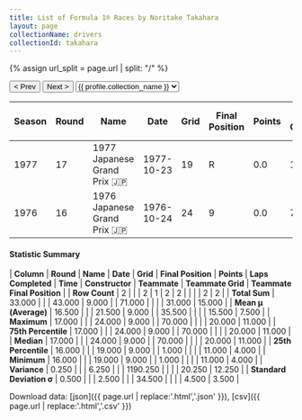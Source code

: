 ```yaml
---
title: List of Formula 1® Races by Noritake Takahara
layout: page
collectionName: drivers
collectionId: takahara
---
```


{% assign url_split = page.url | split: "/" %}
<div id="collection-navigation">
<button onclick="selector.options[selector.selectedIndex-1].value && (window.location = selector.options[selector.selectedIndex-1].value);">&lt; Prev</button>
<button onclick="selector.options[selector.selectedIndex+1].value && (window.location = selector.options[selector.selectedIndex+1].value);">Next &gt;</button>
<select id="selector" onchange="this.options[this.selectedIndex].value && (window.location = this.options[this.selectedIndex].value);">
  {% for collectionId in site.data[page.collectionName].refs %}
    {% if collectionId == page.collectionId %}
      {% assign selected = "selected" %}
    {% else %}
      {% assign selected = "" %}
    {% endif %}
    {% assign profile = site.data[page.collectionName][collectionId].profile %}
    <option value="/f1/{{ page.collectionName }}/{{ collectionId }}/{{ url_split[4] }}" {{ selected }}>{{ profile.collection_name }}</option>
  {% endfor %}
</select>
</div>

| Season | Round | Name | Date | Grid | Final Position | Points | Laps Completed | Time | Constructor | Teammate | Teammate Grid | Teammate Final Position |
|--|--|--|--|--|--|--|--|--|--|--|--|--|
| 1977 | 17 | 1977 Japanese Grand Prix 🇯🇵 | 1977-10-23 | 19 | R | 0.0 | 1 |   | Kojima 🇯🇵 | [Kazuyoshi Hoshino 🇯🇵](/f1/drivers/hoshino) | 11 | 11 |
| 1976 | 16 | 1976 Japanese Grand Prix 🇯🇵 | 1976-10-24 | 24 | 9 | 0.0 | 70 |   | Surtees 🇬🇧 | [Alan Jones 🇦🇺](/f1/drivers/jones) | 20 | 4 |

#### Statistic Summary

| **Column** | **Round** | **Name** | **Date** | **Grid** | **Final Position** | **Points** | **Laps Completed** | **Time** | **Constructor** | **Teammate** | **Teammate Grid** | **Teammate Final Position** |
| **Row Count** | 2 |  |  | 2 | 1 | 2 | 2 |  |  |  | 2 | 2 |
| **Total Sum** | 33.000 |  |  | 43.000 | 9.000 |  | 71.000 |  |  |  | 31.000 | 15.000 |
| **Mean μ (Average)** | 16.500 |  |  | 21.500 | 9.000 |  | 35.500 |  |  |  | 15.500 | 7.500 |
| **Maximum** | 17.000 |  |  | 24.000 | 9.000 |  | 70.000 |  |  |  | 20.000 | 11.000 |
| **75th Percentile** | 17.000 |  |  | 24.000 | 9.000 |  | 70.000 |  |  |  | 20.000 | 11.000 |
| **Median** | 17.000 |  |  | 24.000 | 9.000 |  | 70.000 |  |  |  | 20.000 | 11.000 |
| **25th Percentile** | 16.000 |  |  | 19.000 | 9.000 |  | 1.000 |  |  |  | 11.000 | 4.000 |
| **Minimum** | 16.000 |  |  | 19.000 | 9.000 |  | 1.000 |  |  |  | 11.000 | 4.000 |
| **Variance** | 0.250 |  |  | 6.250 |  |  | 1190.250 |  |  |  | 20.250 | 12.250 |
| **Standard Deviation σ** | 0.500 |  |  | 2.500 |  |  | 34.500 |  |  |  | 4.500 | 3.500 |

Download data: [json]({{ page.url | replace:'.html','.json' }}), [csv]({{ page.url | replace:'.html','.csv' }})
